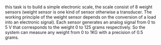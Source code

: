 
this task is to build a simple electronic scale, the scale consist of 8 weight sensors (weight sensor 
is one kind of sensor otherwise a transducer. The working principle of the weight sensor depends 
on the conversion of a load into an electronic signal). Each sensor generates an analog signal from 
0 to 5 V that corresponds to the weight 0 to 125 grams respectively. So the system can measure 
any weight from 0 to 1KG with a precision of 0.5 grams. 
